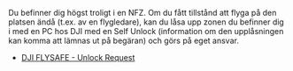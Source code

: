 ﻿Du befinner dig högst troligt i en NFZ. Om du fått tillstånd att flyga på den platsen ändå (t.ex. av en flygledare), kan du låsa upp zonen du befinner dig i med en PC hos DJI med en Self Unlock (information om den upplåsningen kan komma att lämnas ut på begäran) och görs på eget ansvar. 

* [DJI FLYSAFE - Unlock Request](https://www.dji.com/se/flysafe/self-unlock)
